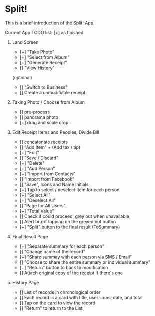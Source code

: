 # Split!
This is a brief introduction of the Split! App.

Current App TODO list: [+] as finished

1. Land Screen
    - [+] "Take Photo"
    - [+] "Select from Album"
    - [+] "Generate Receipt"
    - [] "View History"

    (optional)
    - [] "Switch to Business"
    - [] Create a unmodifiable receipt

2. Taking Photo / Choose from Album
    - [] pre-process
    - [] panorama photo
    - [+] drag and scale crop

3. Edit Receipt Items and Peoples, Divide Bill
    - [] concatenate receipts
    - [] "Add Item" + (Add tax / tip)
    - [+] "Edit"
    - [] "Save / Discard"
    - [+] "Delete"
    - [+] "Add Person"
    - [+] "Import from Contacts"
    - [] "Import from Facebook"
    - [] "Save", Icons and Name Initials
    - [+] Tap to select / deselect item for each person
    - [+] "Select All"
    - [+] "Deselect All"
    - [] "Page for All Users"
    - [+] "Total Value"
    - [] Check if could proceed, grey out when unavailable
    - [] Alert box if tapping on the greyed out button
    - [+] "Split" button to the final result (ToSummary)

4. Final Result Page
    - [+] "Separate summary for each person"
    - [] "Change name of the record"
    - [+] "Share summay with each person via SMS / Email"
    - [] "Choose to share the entire summary or individual summary"
    - [+] "Return" button to back to modification
    - [] Attach original copy of the receipt if there's one

5. History Page
    - [] List of records in chronological order
    - [] Each record is a card with title, user icons, date, and total
    - [] Tap on the card to view the record
    - [] "Return" to return to the List